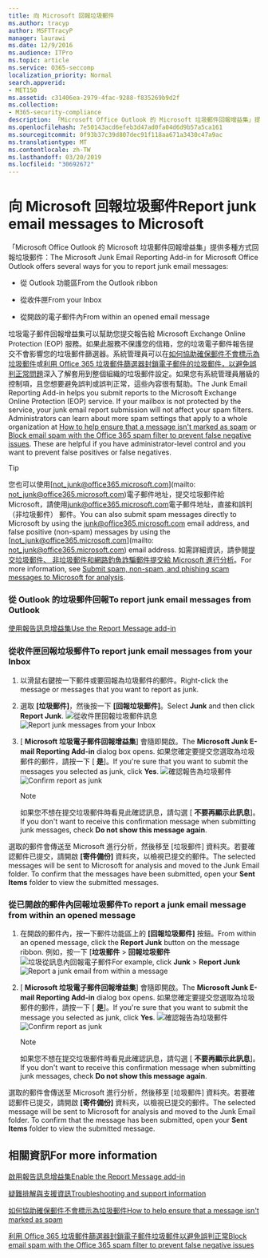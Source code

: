 ```yaml
---
title: 向 Microsoft 回報垃圾郵件
ms.author: tracyp
author: MSFTTracyP
manager: laurawi
ms.date: 12/9/2016
ms.audience: ITPro
ms.topic: article
ms.service: O365-seccomp
localization_priority: Normal
search.appverid:
- MET150
ms.assetid: c31406ea-2979-4fac-9288-f835269b9d2f
ms.collection:
- M365-security-compliance
description: 「Microsoft Office Outlook 的 Microsoft 垃圾郵件回報增益集」提供多種方式回報垃圾郵件：
ms.openlocfilehash: 7e50143acd6efeb3d47ad0fa04d6d9b57a5ca161
ms.sourcegitcommit: 0f93b37c39d807dec91f118aa671a3430c47a9ac
ms.translationtype: MT
ms.contentlocale: zh-TW
ms.lasthandoff: 03/20/2019
ms.locfileid: "30692672"
---
```

# <a name="report-junk-email-messages-to-microsoft"></a><span data-ttu-id="6ce53-103">向 Microsoft 回報垃圾郵件</span><span class="sxs-lookup"><span data-stu-id="6ce53-103">Report junk email messages to Microsoft</span></span>

<span data-ttu-id="6ce53-104">「Microsoft Office Outlook 的 Microsoft 垃圾郵件回報增益集」提供多種方式回報垃圾郵件：</span><span class="sxs-lookup"><span data-stu-id="6ce53-104">The Microsoft Junk Email Reporting Add-in for Microsoft Office Outlook offers several ways for you to report junk email messages:</span></span>
  
- <span data-ttu-id="6ce53-105">從 Outlook 功能區</span><span class="sxs-lookup"><span data-stu-id="6ce53-105">From the Outlook ribbon</span></span>
    
- <span data-ttu-id="6ce53-106">從收件匣</span><span class="sxs-lookup"><span data-stu-id="6ce53-106">From your Inbox</span></span>
    
- <span data-ttu-id="6ce53-107">從開啟的電子郵件內</span><span class="sxs-lookup"><span data-stu-id="6ce53-107">From within an opened email message</span></span>
    
<span data-ttu-id="6ce53-p101">垃圾電子郵件回報增益集可以幫助您提交報告給 Microsoft Exchange Online Protection (EOP) 服務。如果此服務不保護您的信箱，您的垃圾電子郵件報告提交不會影響您的垃圾郵件篩選器。系統管理員可以在[如何協助確保郵件不會標示為垃圾郵件](https://go.microsoft.com/fwlink/p/?LinkId=534224)或[利用 Office 365 垃圾郵件篩選器封鎖電子郵件的垃圾郵件，以避免誤判正常問題](https://go.microsoft.com/fwlink/p/?LinkId=534225)深入了解套用到整個組織的垃圾郵件設定。如果您有系統管理員層級的控制項，且您想要避免誤判或誤判正常，這些內容很有幫助。</span><span class="sxs-lookup"><span data-stu-id="6ce53-p101">The Junk Email Reporting Add-in helps you submit reports to the Microsoft Exchange Online Protection (EOP) service. If your mailbox is not protected by the service, your junk email report submission will not affect your spam filters. Administrators can learn about more spam settings that apply to a whole organization at [How to help ensure that a message isn't marked as spam](https://go.microsoft.com/fwlink/p/?LinkId=534224) or [Block email spam with the Office 365 spam filter to prevent false negative issues](https://go.microsoft.com/fwlink/p/?LinkId=534225). These are helpful if you have administrator-level control and you want to prevent false positives or false negatives.</span></span>
  
> [!TIP]
> <span data-ttu-id="6ce53-112">您也可以使用[not_junk@office365.microsoft.com](mailto: not_junk@office365.microsoft.com)電子郵件地址，提交垃圾郵件給 Microsoft，請使用[junk@office365.microsoft.com](mailto:junk@office365.microsoft.com)電子郵件地址，直接和誤判 （非垃圾郵件） 郵件。</span><span class="sxs-lookup"><span data-stu-id="6ce53-112">You can also submit spam messages directly to Microsoft by using the [junk@office365.microsoft.com](mailto:junk@office365.microsoft.com) email address, and false positive (non-spam) messages by using the [not_junk@office365.microsoft.com](mailto: not_junk@office365.microsoft.com) email address.</span></span> <span data-ttu-id="6ce53-113">如需詳細資訊，請參閱[提交垃圾郵件、 非垃圾郵件和網路釣魚詐騙郵件提交給 Microsoft 進行分析](submit-spam-non-spam-and-phishing-scam-messages-to-microsoft-for-analysis.md)。</span><span class="sxs-lookup"><span data-stu-id="6ce53-113">For more information, see [Submit spam, non-spam, and phishing scam messages to Microsoft for analysis](submit-spam-non-spam-and-phishing-scam-messages-to-microsoft-for-analysis.md).</span></span> 
  
### <a name="to-report-junk-email-messages-from-outlook"></a><span data-ttu-id="6ce53-114">從 Outlook 的垃圾郵件回報</span><span class="sxs-lookup"><span data-stu-id="6ce53-114">To report junk email messages from Outlook</span></span>

[<span data-ttu-id="6ce53-115">使用報告訊息增益集</span><span class="sxs-lookup"><span data-stu-id="6ce53-115">Use the Report Message add-in</span></span>](https://support.office.com/article/b5caa9f1-cdf3-4443-af8c-ff724ea719d2) 
  
### <a name="to-report-junk-email-messages-from-your-inbox"></a><span data-ttu-id="6ce53-116">從收件匣回報垃圾郵件</span><span class="sxs-lookup"><span data-stu-id="6ce53-116">To report junk email messages from your Inbox</span></span>

1. <span data-ttu-id="6ce53-117">以滑鼠右鍵按一下郵件或要回報為垃圾郵件的郵件。</span><span class="sxs-lookup"><span data-stu-id="6ce53-117">Right-click the message or messages that you want to report as junk.</span></span>
    
2. <span data-ttu-id="6ce53-118">選取 **[垃圾郵件]**，然後按一下 **[回報垃圾郵件]**。</span><span class="sxs-lookup"><span data-stu-id="6ce53-118">Select **Junk** and then click **Report Junk**.</span></span>
    <span data-ttu-id="6ce53-119">![從收件匣回報垃圾郵件訊息](media/EOP-Outlook-Junk-Reporting-Tool-3.jpg)</span><span class="sxs-lookup"><span data-stu-id="6ce53-119">![Report junk messages from your Inbox](media/EOP-Outlook-Junk-Reporting-Tool-3.jpg)</span></span>
  
3. <span data-ttu-id="6ce53-120">[ **Microsoft 垃圾電子郵件回報增益集**] 會隨即開啟。</span><span class="sxs-lookup"><span data-stu-id="6ce53-120">The **Microsoft Junk E-mail Reporting Add-in** dialog box opens.</span></span> <span data-ttu-id="6ce53-121">如果您確定要提交您選取為垃圾郵件的郵件，請按一下 [ **是**]。</span><span class="sxs-lookup"><span data-stu-id="6ce53-121">If you're sure that you want to submit the messages you selected as junk, click **Yes**.</span></span>
    <span data-ttu-id="6ce53-122">![確認報告為垃圾郵件](media/EOP-Outlook-Junk-Reporting-Tool-2.jpg)</span><span class="sxs-lookup"><span data-stu-id="6ce53-122">![Confirm report as junk](media/EOP-Outlook-Junk-Reporting-Tool-2.jpg)</span></span>
  
    > [!NOTE]
    > <span data-ttu-id="6ce53-123">如果您不想在提交垃圾郵件時看見此確認訊息，請勾選 [ **不要再顯示此訊息**]。</span><span class="sxs-lookup"><span data-stu-id="6ce53-123">If you don't want to receive this confirmation message when submitting junk messages, check **Do not show this message again**.</span></span> 
  
<span data-ttu-id="6ce53-p105">選取的郵件會傳送至 Microsoft 進行分析，然後移至 [垃圾郵件] 資料夾。若要確認郵件已提交，請開啟 **[寄件備份]** 資料夾，以檢視已提交的郵件。</span><span class="sxs-lookup"><span data-stu-id="6ce53-p105">The selected messages will be sent to Microsoft for analysis and moved to the Junk Email folder. To confirm that the messages have been submitted, open your **Sent Items** folder to view the submitted messages.</span></span> 
  
### <a name="to-report-a-junk-email-message-from-within-an-opened-message"></a><span data-ttu-id="6ce53-126">從已開啟的郵件內回報垃圾郵件</span><span class="sxs-lookup"><span data-stu-id="6ce53-126">To report a junk email message from within an opened message</span></span>

1. <span data-ttu-id="6ce53-127">在開啟的郵件內，按一下郵件功能區上的 **[回報垃圾郵件]** 按鈕。</span><span class="sxs-lookup"><span data-stu-id="6ce53-127">From within an opened message, click the **Report Junk** button on the message ribbon.</span></span> <span data-ttu-id="6ce53-128">例如，按一下 [**垃圾郵件** \> **回報垃圾郵件**![垃圾從訊息內回報電子郵件](media/EOP-Outlook-Junk-Reporting-Tool-4.jpg)</span><span class="sxs-lookup"><span data-stu-id="6ce53-128">For example, click **Junk** \> **Report Junk** ![Report a junk email from within a message](media/EOP-Outlook-Junk-Reporting-Tool-4.jpg)</span></span>
  
2. <span data-ttu-id="6ce53-129">[ **Microsoft 垃圾電子郵件回報增益集**] 會隨即開啟。</span><span class="sxs-lookup"><span data-stu-id="6ce53-129">The **Microsoft Junk E-mail Reporting Add-in** dialog box opens.</span></span> <span data-ttu-id="6ce53-130">如果您確定要提交您選取為垃圾郵件的郵件，請按一下 [ **是**]。</span><span class="sxs-lookup"><span data-stu-id="6ce53-130">If you're sure that you want to submit the message you selected as junk, click **Yes**.</span></span>
    <span data-ttu-id="6ce53-131">![確認報告為垃圾郵件](media/EOP-Outlook-Junk-Reporting-Tool-2.jpg)</span><span class="sxs-lookup"><span data-stu-id="6ce53-131">![Confirm report as junk](media/EOP-Outlook-Junk-Reporting-Tool-2.jpg)</span></span>
  
    > [!NOTE]
    > <span data-ttu-id="6ce53-132">如果您不想在提交垃圾郵件時看見此確認訊息，請勾選 [ **不要再顯示此訊息**]。</span><span class="sxs-lookup"><span data-stu-id="6ce53-132">If you don't want to receive this confirmation message when submitting junk messages, check **Do not show this message again**.</span></span> 
  
<span data-ttu-id="6ce53-p108">選取的郵件會傳送至 Microsoft 進行分析，然後移至 [垃圾郵件] 資料夾。若要確認郵件已提交，請開啟 **[寄件備份]** 資料夾，以檢視已提交的郵件。</span><span class="sxs-lookup"><span data-stu-id="6ce53-p108">The selected message will be sent to Microsoft for analysis and moved to the Junk Email folder. To confirm that the message has been submitted, open your **Sent Items** folder to view the submitted message.</span></span> 
  
## <a name="for-more-information"></a><span data-ttu-id="6ce53-135">相關資訊</span><span class="sxs-lookup"><span data-stu-id="6ce53-135">For more information</span></span>

[<span data-ttu-id="6ce53-136">啟用報告訊息增益集</span><span class="sxs-lookup"><span data-stu-id="6ce53-136">Enable the Report Message add-in</span></span>](https://support.office.com/article/4250c4bc-6102-420b-9e0a-a95064837676)
  
[<span data-ttu-id="6ce53-137">疑難排解與支援資訊</span><span class="sxs-lookup"><span data-stu-id="6ce53-137">Troubleshooting and support information</span></span>](troubleshooting-and-support-information.md)
  
[<span data-ttu-id="6ce53-138">如何協助確保郵件不會標示為垃圾郵件</span><span class="sxs-lookup"><span data-stu-id="6ce53-138">How to help ensure that a message isn't marked as spam</span></span>](https://go.microsoft.com/fwlink/p/?LinkId=534224)
  
[<span data-ttu-id="6ce53-139">利用 Office 365 垃圾郵件篩選器封鎖電子郵件垃圾郵件以避免誤判正常</span><span class="sxs-lookup"><span data-stu-id="6ce53-139">Block email spam with the Office 365 spam filter to prevent false negative issues</span></span>](https://go.microsoft.com/fwlink/p/?LinkId=534225)
  

